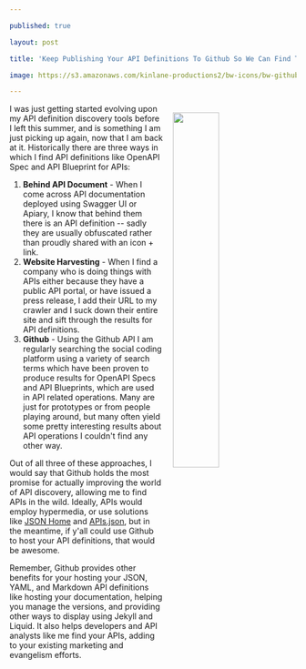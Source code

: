---
published: true
layout: post
title: 'Keep Publishing Your API Definitions To Github So We Can Find Them'
image: https://s3.amazonaws.com/kinlane-productions2/bw-icons/bw-github-api.png
---

<p><img style="padding: 15px;" src="https://s3.amazonaws.com/kinlane-productions2/bw-icons/bw-github-api.png" alt="" width="40%" align="right" />
<p>I was just getting started evolving upon my API definition discovery tools before I left this summer, and is something I am just picking up again, now that I am back at it. Historically there are three ways in which I find API definitions like OpenAPI Spec and API Blueprint for APIs:
<ol>
<li><strong>Behind API Document</strong> - When I come across API documentation deployed using Swagger UI or Apiary, I know that behind them there is an API definition -- sadly they are usually obfuscated rather than proudly shared with an icon + link.</li>
<li><strong>Website Harvesting</strong> - When I find a company who is doing things with APIs either because they have a public API portal, or have issued a press release, I add their URL to my crawler and I suck down their entire site and sift through the results for API definitions.</li>
<li><strong>Github</strong> - Using the Github API I am regularly searching the social coding platform using a variety of search terms which have been proven to produce results for OpenAPI Specs and API Blueprints, which are used in API related operations. Many are just for prototypes or from people playing around, but many often yield some pretty interesting results about API operations I couldn't find any other way.&nbsp;</li>
</ol>
<p>Out of all three of these approaches, I would say that Github holds the most promise for actually improving the world of API discovery, allowing me to find APIs in the wild. Ideally, APIs would employ hypermedia, or use solutions like <a href="https://tools.ietf.org/html/draft-nottingham-json-home-02">JSON Home</a> and <a href="http://apisjson.org">APIs.json</a>, but in the meantime, if y'all could use Github to host your API definitions, that would be awesome.
<p>Remember, Github provides other benefits for your hosting your JSON, YAML, and Markdown API definitions like hosting your documentation, helping you manage the versions, and providing other ways to display using Jekyll and Liquid. It also helps developers and API analysts like me find your APIs, adding to your existing marketing and evangelism efforts.

